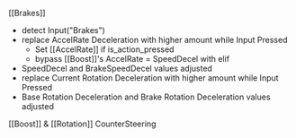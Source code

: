 
[[Brakes]]

- detect Input("Brakes")
- replace AccelRate Deceleration with higher amount while Input Pressed
	- Set [[AccelRate]] if is_action_pressed
	- bypass [[Boost]]'s AccelRate = SpeedDecel with elif
- SpeedDecel and BrakeSpeedDecel values adjusted 
- replace Current Rotation Deceleration with higher amount while Input Pressed
- Base Rotation Deceleration and Brake Rotation Deceleration values adjusted


[[Boost]] & [[Rotation]] CounterSteering